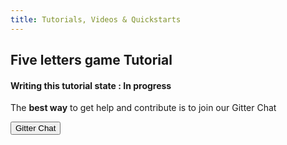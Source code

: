 ```yaml
---
title: Tutorials, Videos & Quickstarts
---
```


## <i class="flaticon-professor-teaching"></i><span class="bigfirstletter">F</span>ive letters game Tutorial

#### Writing this tutorial state : In progress




<div>
  <p>The <strong>best way</strong> to get help and contribute is to join our Gitter Chat</p>
  <button type="button" class="btn btn-primary btn-lg btn-hyperloopgitter" onclick="location.href='https://gitter.im/ruby-hyperloop/chat';">Gitter Chat</button>
</div>